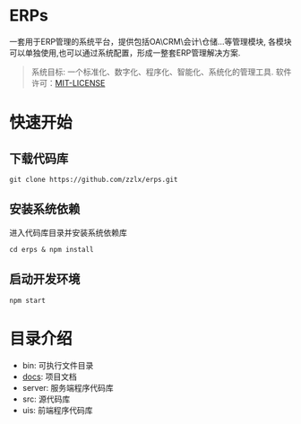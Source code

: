 ERPs
====

一套用于ERP管理的系统平台，提供包括OA\CRM\会计\仓储...等管理模块, 
各模块可以单独使用,也可以通过系统配置，形成一整套ERP管理解决方案.

> 系统目标: 一个标准化、数字化、程序化、智能化、系统化的管理工具.
> 软件许可：[MIT-LICENSE](./LICENSE)

# 快速开始

## 下载代码库

```
git clone https://github.com/zzlx/erps.git
```

## 安装系统依赖

进入代码库目录并安装系统依赖库

```
cd erps & npm install
```

## 启动开发环境

```
npm start
```

# 目录介绍

* bin: 可执行文件目录
* [docs](./docs/README.md): 项目文档
* server: 服务端程序代码库
* src: 源代码库
* uis: 前端程序代码库

